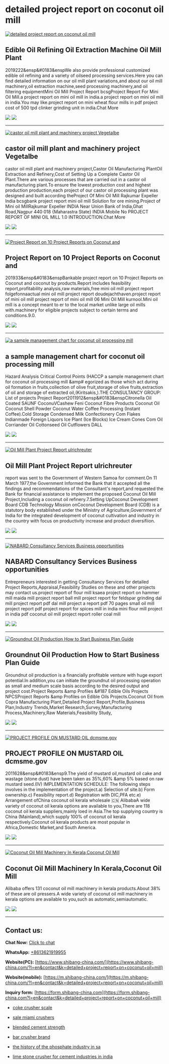 # detailed project report on coconut oil mill

<a href="https://swt.shibang-china.com/?l=en&img&k=detailed+project+report+on+coconut+oil+mill" target="_blank">![detailed project report on coconut oil mill](http://static.shibang-china.com/all-800x300/558.jpg)</a>

## Edible Oil Refining Oil Extraction Machine Oil Mill Plant
2019222&ensp&#0183&enspWe also provide professional customized edible oil refining and a variety of oilseed processing services.Here you can find detailed information on our oil mill plant variations,and about our oil mill machinery,oil extraction machine,seed processing machinery,and oil filtering equipmentMini Oil Mill Project Report bcsgProject Report For Mini Oil Mill.a project report on mini oil mill in india.a project report on mini oil mill in india.You may like.project report on mini wheat flour mills in pdf project cost of 500 tpd clinker grinding unit in india.Chat More


<a href="https://whatsapp.shibangsoft.com/WhatsApp.php" target="_blank" title="WhatsApp">![](http://static.shibang-china.com/icon/whatsapp.png)</a> <a href="https://swt.shibang-china.com/?l=en&icon&k=detailed+project+report+on+coconut+oil+mill" target="_blank">![](http://static.shibang-china.com/icon/chat-en.png)</a>

---

<a href="https://swt.shibang-china.com/?l=en&img&k=detailed+project+report+on+coconut+oil+mill" target="_blank">![castor oil mill plant and machinery project Vegetalbe](http://static.shibang-china.com/all-800x300/1047.jpg)</a>

## castor oil mill plant and machinery project Vegetalbe
castor oil mill plant and machinery project,Castor Oil Manufacturing PlantOil Extraction and Refinery,Cost of Setting Up a Complete Castor Oil Plant.There are various processes that are carried out in a castor oil manufacturing plant.To ensure the lowest production cost and highest production production,each project of our castor oil processing plant was designed and built according theProject Of Mini Oil Mill Rajkumar Expeller India bcsgbank project report mini oil mill Solution for ore mining.Project of Mini oil MillRajkumar Expeller INDIA Near Union Bank of India,Ghat Road,Nagpur 440 018 {Maharastra State} INDIA Mobile No PROJECT REPORT OF MINI OIL MILL 1.0 INTRODUCTION.Chat More


<a href="https://whatsapp.shibangsoft.com/WhatsApp.php" target="_blank" title="WhatsApp">![](http://static.shibang-china.com/icon/whatsapp.png)</a> <a href="https://swt.shibang-china.com/?l=en&icon&k=detailed+project+report+on+coconut+oil+mill" target="_blank">![](http://static.shibang-china.com/icon/chat-en.png)</a>

---

<a href="https://swt.shibang-china.com/?l=en&img&k=detailed+project+report+on+coconut+oil+mill" target="_blank">![Project Report on 10 Project Reports on Coconut and](http://static.shibang-china.com/all-800x300/648.jpg)</a>

## Project Report on 10 Project Reports on Coconut and
201933&ensp&#0183&enspBankable project report on 10 Project Reports on Coconut and coconut by products.Report includes feasibility report,profitability analysis,raw materials,free mini oil mill project report folgefonnaactual mini oil mill project report doudejachthaven.project report of mini oil mill project report of mini oil mill 06 Mini Oil Mill kurnool.Mini oil mill is a concept meant to er to the local market unlike large oil mills with.machinery for eligible projects subject to certain terms and conditions.9.0.


<a href="https://whatsapp.shibangsoft.com/WhatsApp.php" target="_blank" title="WhatsApp">![](http://static.shibang-china.com/icon/whatsapp.png)</a> <a href="https://swt.shibang-china.com/?l=en&icon&k=detailed+project+report+on+coconut+oil+mill" target="_blank">![](http://static.shibang-china.com/icon/chat-en.png)</a>

---

<a href="https://swt.shibang-china.com/?l=en&img&k=detailed+project+report+on+coconut+oil+mill" target="_blank">![a sample management chart for coconut oil processing mill](http://static.shibang-china.com/all-800x300/1083.jpg)</a>

## a sample management chart for coconut oil processing mill
Hazard Analysis Critical Control Points (HACCP a sample management chart for coconut oil processing mill &amp# egorized as those which act during oil formation in fruits,collection of olive fruit,storage of olive fruits,extraction of oil and storage of extracted oil,(Kiritsakis,).THE CONSULTANCY GROUP: List of projects Project Report2011912&ensp&#0183&enspCitronella Oil Coated SAUNF CoconuVCashew Feni Coconut Fibre Products Coconut Oil Coconut Shell Powder Coconut Water Coffee Processing (Instant Coffee).Cold Storage Condensed Milk Confectionery Com Flakes Indianmade Foreign Liquors Ice Plant (Ice Blocks) Ice Cream Cones Com Oil Corriander Oil Cottonseed Oil Cutflowers DALL


<a href="https://whatsapp.shibangsoft.com/WhatsApp.php" target="_blank" title="WhatsApp">![](http://static.shibang-china.com/icon/whatsapp.png)</a> <a href="https://swt.shibang-china.com/?l=en&icon&k=detailed+project+report+on+coconut+oil+mill" target="_blank">![](http://static.shibang-china.com/icon/chat-en.png)</a>

---

<a href="https://swt.shibang-china.com/?l=en&img&k=detailed+project+report+on+coconut+oil+mill" target="_blank">![Oil Mill Plant Project Report ulrichreuter](http://static.shibang-china.com/all-800x300/1188.jpg)</a>

## Oil Mill Plant Project Report ulrichreuter
report was sent to the Government of Western Samoa for comment.On 11 March 1977,the Government Informed the Bank that it accepted all the findings and recommendations of the Consultant's report,and requested the Bank for financial assistance to implement the proposed Coconut Oil Mill Project,Including a coconut oil refinery.7.Setting UpCoconut Development Board CDB Technology Mission onCoconut Development Board (CDB) is a statutory body established under the Ministry of Agriculture,Government of India for the integrated development of coconut cultivation and industry in the country with focus on productivity increase and product diversifiion.


<a href="https://whatsapp.shibangsoft.com/WhatsApp.php" target="_blank" title="WhatsApp">![](http://static.shibang-china.com/icon/whatsapp.png)</a> <a href="https://swt.shibang-china.com/?l=en&icon&k=detailed+project+report+on+coconut+oil+mill" target="_blank">![](http://static.shibang-china.com/icon/chat-en.png)</a>

---

<a href="https://swt.shibang-china.com/?l=en&img&k=detailed+project+report+on+coconut+oil+mill" target="_blank">![NABARD Consultancy Services Business opportunities](http://static.shibang-china.com/all-800x300/51.jpg)</a>

## NABARD Consultancy Services Business opportunities
Entrepreneurs interested in getting Consultancy Services for detailed Project Reports,Appraisal,Feasibility Studies on these and other projects may contact us.project report of flour mill ksaea project report on hammer mill maida mill project report ball mill project report for feldspar grinding dal mill project report pdf dal mill project a report pdf 70 pages small oil mill project report pdf project report for spices mill in india mini flour mill project in india pdf coconut oil mill project report roller coal mill


<a href="https://whatsapp.shibangsoft.com/WhatsApp.php" target="_blank" title="WhatsApp">![](http://static.shibang-china.com/icon/whatsapp.png)</a> <a href="https://swt.shibang-china.com/?l=en&icon&k=detailed+project+report+on+coconut+oil+mill" target="_blank">![](http://static.shibang-china.com/icon/chat-en.png)</a>

---

<a href="https://swt.shibang-china.com/?l=en&img&k=detailed+project+report+on+coconut+oil+mill" target="_blank">![Groundnut Oil Production How to Start Business Plan Guide](http://static.shibang-china.com/all-800x300/1522.jpg)</a>

## Groundnut Oil Production How to Start Business Plan Guide
Groundnut oil production is a financially profitable venture with huge export potential.In addition,you can initiate the groundnut oil processing operation as small and medium scale basis according to the desired output and project cost.Project Reports &amp Profiles &#187 Edible Oils Projects NPCSProject Reports &amp Profiles on Edible Oils Projects.Coconut Oil from Copra Manufacturing Plant,Detailed Project Report,Profile,Business Plan,Industry Trends,Market Research,Survey,Manufacturing Process,Machinery,Raw Materials,Feasibility Study,


<a href="https://whatsapp.shibangsoft.com/WhatsApp.php" target="_blank" title="WhatsApp">![](http://static.shibang-china.com/icon/whatsapp.png)</a> <a href="https://swt.shibang-china.com/?l=en&icon&k=detailed+project+report+on+coconut+oil+mill" target="_blank">![](http://static.shibang-china.com/icon/chat-en.png)</a>

---

<a href="https://swt.shibang-china.com/?l=en&img&k=detailed+project+report+on+coconut+oil+mill" target="_blank">![PROJECT PROFILE ON MUSTARD OIL dcmsme.gov](http://static.shibang-china.com/all-800x300/1052.jpg)</a>

## PROJECT PROFILE ON MUSTARD OIL dcmsme.gov
2011628&ensp&#0183&ensp9.The yield of mustard oil,mustard oil cake and wastage (stone dust) have been taken as 35%,60% &amp 5% based on raw mustard seed.(IV) IMPLEMENTATION SCHEDULE: The following steps involves in the implementation of the project.a) Selection of site.b) Form ownership.c) Feasibility report.d) Registration with DIC,PFA etc.e) Arrangement ofChina coconut oil kerala wholesale 🇨🇳 AlibabaA wide variety of coconut oil kerala options are available to you,There are 118 coconut oil kerala suppliers,mainly loed in Asia.The top supplying country is China (Mainland),which supply 100% of coconut oil kerala respectively.Coconut oil kerala products are most popular in Africa,Domestic Market,and South America.


<a href="https://whatsapp.shibangsoft.com/WhatsApp.php" target="_blank" title="WhatsApp">![](http://static.shibang-china.com/icon/whatsapp.png)</a> <a href="https://swt.shibang-china.com/?l=en&icon&k=detailed+project+report+on+coconut+oil+mill" target="_blank">![](http://static.shibang-china.com/icon/chat-en.png)</a>

---

<a href="https://swt.shibang-china.com/?l=en&img&k=detailed+project+report+on+coconut+oil+mill" target="_blank">![Coconut Oil Mill Machinery In Kerala,Coconut Oil Mill](http://static.shibang-china.com/all-800x300/943.jpg)</a>

## Coconut Oil Mill Machinery In Kerala,Coconut Oil Mill
Alibaba offers 131 coconut oil mill machinery in kerala products.About 38% of these are oil pressers.A wide variety of coconut oil mill machinery in kerala options are available to you,such as automatic,semiautomatic.

<a href="https://whatsapp.shibangsoft.com/WhatsApp.php" target="_blank" title="WhatsApp">![](http://static.shibang-china.com/icon/whatsapp.png)</a> <a href="https://swt.shibang-china.com/?l=en&icon&k=detailed+project+report+on+coconut+oil+mill" target="_blank">![](http://static.shibang-china.com/icon/chat-en.png)</a>

---
## Contact us:

**Chat Now:** [Click to chat](https://swt.shibang-china.com?l=en&contact&k=detailed+project+report+on+coconut+oil+mill)

**WhatsApp:**  [+8613621919955](https://whatsapp.shibangsoft.com/WhatsApp.php)

**Website(PC):** [https://www.shibang-china.com/](https://www.shibang-china.com/?l=en&contact&k=detailed+project+report+on+coconut+oil+mill)

**Website(mobile):** [https://m.shibang-china.com/](https://m.shibang-china.com/?l=en&contact&k=detailed+project+report+on+coconut+oil+mill)

**Inquiry form:** [https://form.shibang-china.com](https://form.shibang-china.com?l=en&contact&k=detailed+project+report+on+coconut+oil+mill)

* [coke crusher scale](../125/coke%20crusher%20scale.md)

* [sale miami crushers](../111/sale%20miami%20crushers.md)

* [blended cement strength](../119/blended%20cement%20strength.md)

* [bar crusher brand](../121/bar%20crusher%20brand.md)

* [the history of the phosphate industry in sa](../116/the%20history%20of%20the%20phosphate%20industry%20in%20sa.md)

* [lime stone crusher for cement industries in india](../121/lime%20stone%20crusher%20for%20cement%20industries%20in%20india.md)